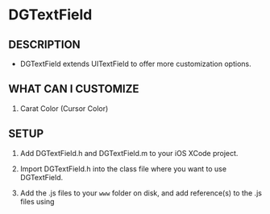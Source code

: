 DGTextField
===================


## DESCRIPTION ##

* DGTextField extends UITextField to offer more customization options.

## WHAT CAN I CUSTOMIZE ##

1. Carat Color (Cursor Color)  

## SETUP ##

1. Add DGTextField.h and DGTextField.m to your iOS XCode project.
2. Import DGTextField.h into the class file where you want to use DGTextField.
3. Add the .js files to your `www` folder on disk, and add reference(s) to the .js files using <script> tags in your html file(s)

    #import "DGTextField.h"


## CUSTOMIZABLE PROPERTIES ##

DGGeofencing.js contains the following functions:

1. cursorColor - Sets the color of the blinking cursor of the DGTextField instance.


## LICENSE ##

The MIT License

Copyright (c) 2012 Dov Goldberg
EMAIL: dov.goldberg@ogonium.com   
WEBSITE: http://www.ogonium.com

Permission is hereby granted, free of charge, to any person obtaining a copy of this software and associated documentation files (the "Software"), to deal in the Software without restriction, including without limitation the rights to use, copy, modify, merge, publish, distribute, sublicense, and/or sell copies of the Software, and to permit persons to whom the Software is furnished to do so, subject to the following conditions:

The above copyright notice and this permission notice shall be included in all copies or substantial portions of the Software.

THE SOFTWARE IS PROVIDED "AS IS", WITHOUT WARRANTY OF ANY KIND, EXPRESS OR IMPLIED, INCLUDING BUT NOT LIMITED TO THE WARRANTIES OF MERCHANTABILITY, FITNESS FOR A PARTICULAR PURPOSE AND NONINFRINGEMENT. IN NO EVENT SHALL THE AUTHORS OR COPYRIGHT HOLDERS BE LIABLE FOR ANY CLAIM, DAMAGES OR OTHER LIABILITY, WHETHER IN AN ACTION OF CONTRACT, TORT OR OTHERWISE, ARISING FROM, OUT OF OR IN CONNECTION WITH THE SOFTWARE OR THE USE OR OTHER DEALINGS IN THE SOFTWARE.
